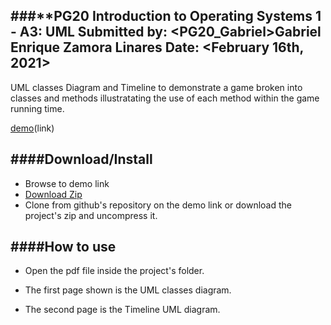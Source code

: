 ###**PG20 Introduction to Operating Systems 1 - A3: UML 
Submitted by: <PG20_Gabriel>Gabriel Enrique Zamora Linares
Date: <February 16th, 2021>
----------
UML classes Diagram and Timeline to demonstrate a game broken into classes and 
methods illustratating the use of each method within the game running time.

[demo](https://github.com/Zamora-Gabriel/pg20Gabriel_IntroToOperatingSystems_A3.git)(link)

####**Download/Install**
---------
 - Browse to demo link
 - [Download Zip](https://github.com/Zamora-Gabriel/pg20Gabriel_IntroToOperatingSystems_A3/archive/master.zip)
 - Clone from github's repository on the demo link or download the project's zip and uncompress it.


####**How to use**
--------
- Open the pdf file inside the project's folder.

- The first page shown is the UML classes diagram.

- The second page is the Timeline UML diagram.